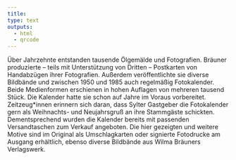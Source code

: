 ```yaml
---
title:
type: text
outputs:
  - html
  - qrcode
---
```


Über Jahrzehnte entstanden tausende Ölgemälde und Fotografien. Bräuner produzierte – teils mit Unterstützung von Dritten – Postkarten von Handabzügen ihrer Fotografien.
Außerdem veröffentlichte sie diverse Bildbände und zwischen 1950 und 1985 auch regelmäßig Fotokalender. Beide Medienformen erschienen in hohen Auflagen von mehreren tausend Stück. Die Kalender hatte sie schon auf Jahre im Voraus vorbereitet.
Zeitzeug*innen erinnern sich daran, dass Sylter Gastgeber die Fotokalender gern als Weihnachts- und Neujahrsgruß an ihre Stammgäste schickten. Dementsprechend wurden die Kalender bereits mit passenden Versandtaschen zum Verkauf angeboten.
Die hier gezeigten und weitere Motive sind im Original als Umschlagkarten oder signierte Fotodrucke am Ausgang erhältlich, ebenso diverse Bildbände aus Wilma Bräuners Verlagswerk.
